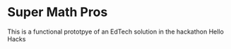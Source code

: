 # Super Math Pros

This is a functional prototpye of an EdTech solution in the hackathon Hello Hacks

